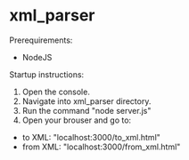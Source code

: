 # xml_parser

Prerequirements:
- NodeJS

Startup instructions:
1. Open the console.
2. Navigate into xml_parser directory.
3. Run the command "node server.js"
4. Open your brouser and go to:
  - to XML: "localhost:3000/to_xml.html"
  - from XML: "localhost:3000/from_xml.html"
